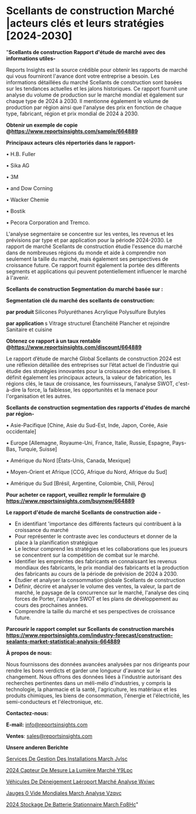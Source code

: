 # Scellants de construction Marché |acteurs clés et leurs stratégies [2024-2030]

"<strong>Scellants de construction Rapport d'étude de marché avec des informations utiles-</strong>

Reports Insights est la source crédible pour obtenir les rapports de marché qui vous fourniront l'avance dont votre entreprise a besoin. Les informations détaillées du marché Scellants de construction sont basées sur les tendances actuelles et les jalons historiques. Ce rapport fournit une analyse du volume de production sur le marché mondial et également sur chaque type de 2024 à 2030. Il mentionne également le volume de production par région ainsi que l'analyse des prix en fonction de chaque type, fabricant, région et prix mondial de 2024 à 2030.

<strong><b>Obtenir un exemple de copie @</b></strong><a href=https://www.reportsinsights.com/sample/664889><strong><b>https://www.reportsinsights.com/sample/664889</b></strong></a>

<b>Principaux acteurs clés répertoriés dans le rapport-</b>

<b> </b>• H.B. Fuller

• Sika AG

• 3M

• and Dow Corning

• Wacker Chemie

• Bostik

• Pecora Corporation and Tremco.

L'analyse segmentaire se concentre sur les ventes, les revenus et les prévisions par type et par application pour la période 2024-2030. Le rapport de marché Scellants de construction étudie l'essence du marché dans de nombreuses régions du monde et aide à comprendre non seulement la taille du marché, mais également ses perspectives de croissance future. Ce rapport fournit également la portée des différents segments et applications qui peuvent potentiellement influencer le marché à l'avenir.

<strong>Scellants de construction Segmentation du marché basée sur :</strong>

<strong> Segmentation clé du marché des scellants de construction: </strong>

<strong> par produit </strong>
Silicones
Polyuréthanes
Acrylique
Polysulfure
Butyles

<strong> par application </strong> s
Vitrage structurel
Étanchéité
Plancher et rejoindre
Sanitaire et cuisine

<strong><b>Obtenez ce rapport à un taux rentable @</b></strong><a href=https://www.reportsinsights.com/discount/664889><strong><b>https://www.reportsinsights.com/discount/664889</b></strong></a>

Le rapport d’étude de marché Global Scellants de construction 2024 est une réflexion détaillée des entreprises sur l’état actuel de l’industrie qui étudie des stratégies innovantes pour la croissance des entreprises. Il définit également les principaux acteurs, la valeur de fabrication, les régions clés, le taux de croissance, les fournisseurs, l'analyse SWOT, c'est-à-dire la force, la faiblesse, les opportunités et la menace pour l'organisation et les autres.

<strong>Scellants de construction segmentation des rapports d'études de marché par région-</strong>

• Asie-Pacifique [Chine, Asie du Sud-Est, Inde, Japon, Corée, Asie occidentale]

• Europe [Allemagne, Royaume-Uni, France, Italie, Russie, Espagne, Pays-Bas, Turquie, Suisse]

• Amérique du Nord [États-Unis, Canada, Mexique]

• Moyen-Orient et Afrique [CCG, Afrique du Nord, Afrique du Sud]

• Amérique du Sud [Brésil, Argentine, Colombie, Chili, Pérou]

<strong>Pour acheter ce rapport, veuillez remplir le formulaire @   <a href=https://www.reportsinsights.com/buynow/664889>https://www.reportsinsights.com/buynow/664889</a></strong>

<strong>Le rapport d'étude de marché Scellants de construction aide -</strong>
<ul>
  <li>En identifiant 'importance des différents facteurs qui contribuent à la croissance du marché</li>
  <li>Pour représenter le contraste avec les conducteurs et donner de la place à la planification stratégique</li>
  <li>Le lecteur comprend les stratégies et les collaborations que les joueurs se concentrent sur la compétition de combat sur le marché.</li>
  <li>Identifier les empreintes des fabricants en connaissant les revenus mondiaux des fabricants, le prix mondial des fabricants et la production des fabricants au cours de la période de prévision de 2024 à 2030.</li>
  <li>Étudier et analyser la consommation globale Scellants de construction</li>
  <li>Définir, décrire et analyser le volume des ventes, la valeur, la part de marché, le paysage de la concurrence sur le marché, l'analyse des cinq forces de Porter, l'analyse SWOT et les plans de développement au cours des prochaines années.</li>
  <li>Comprendre la taille du marché et ses perspectives de croissance future.</li>
</ul>

<strong>Parcourir le rapport complet sur Scellants de construction marchés <a href=https://www.reportsinsights.com/industry-forecast/construction-sealants-market-statistical-analysis-664889>https://www.reportsinsights.com/industry-forecast/construction-sealants-market-statistical-analysis-664889</a></strong>

<strong>À propos de nous:</strong>

Nous fournissons des données avancées analysées par nos dirigeants pour rendre les bons verdicts et garder une longueur d'avance sur le changement. Nous offrons des données liées à l'industrie autorisant des recherches pertinentes dans un méli-mélo d'industries, y compris la technologie, la pharmacie et la santé, l'agriculture, les matériaux et les produits chimiques, les biens de consommation, l'énergie et l'électricité, les semi-conducteurs et l'électronique, etc.

<strong>Contactez-nous:</strong>

<strong>E-mail:</strong> <a href=mailto:info@reportsinsights.com>info@reportsinsights.com</a>

<strong>Ventes</strong>: <a href=mailto:sales@reportsinsights.com>sales@reportsinsights.com</a>

<strong>Unsere anderen Berichte</strong>

<a href=https://www.linkedin.com/pulse/services-de-gestion-des-installations-march%C3%A9-jvlsc/>Services De Gestion Des Installations March Jvlsc</a>

<a href=https://www.linkedin.com/pulse/2024-capteur-de-mesure-la-lumière-marché-y9lpc/>2024 Capteur De Mesure La Lumière Marché Y9Lpc</a>

<a href=https://www.linkedin.com/pulse/véhicules-de-déneigement-laéroport-marché-analyse-wxiwc/>Véhicules De Déneigement Laéroport Marché Analyse Wxiwc</a>

<a href=https://www.linkedin.com/pulse/jauges-%C3%A0-vide-mondiales-march%C3%A9-analyse-vzqvc/>Jauges  0 Vide Mondiales March Analyse Vzqvc</a>

<a href=https://www.linkedin.com/pulse/2024-stockage-de-batterie-stationnaire-march%C3%A9-fq8hc/>2024 Stockage De Batterie Stationnaire March Fq8Hc</a>"
